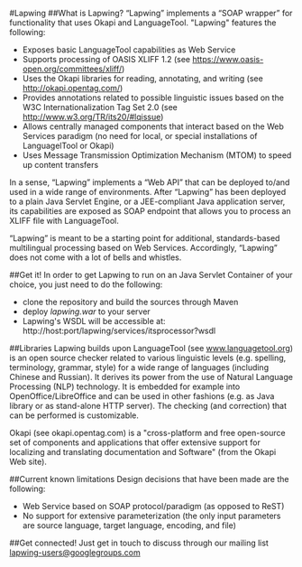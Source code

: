 #Lapwing
##What is Lapwing?
“Lapwing” implements a “SOAP wrapper” for functionality that uses Okapi and LanguageTool. "Lapwing" features the following:
 
- Exposes basic LanguageTool capabilities as Web Service 
- Supports processing of OASIS XLIFF 1.2 (see https://www.oasis-open.org/committees/xliff/) 
- Uses the Okapi libraries for reading, annotating, and writing (see http://okapi.opentag.com/) 
- Provides annotations related to possible linguistic issues based on the W3C Internationalization Tag Set 2.0 (see http://www.w3.org/TR/its20/#lqissue) 
- Allows centrally managed components that interact based on the Web Services paradigm (no need for local, or special installations of LanguagelTool or Okapi) 
- Uses Message Transmission Optimization Mechanism (MTOM) to speed up content transfers 
 
In a sense, “Lapwing” implements a “Web API” that can be deployed to/and used in a wide range of environments. After “Lapwing” has been deployed to a plain Java Servlet Engine, or a JEE-compliant Java application server, its capabilities are exposed as SOAP endpoint that allows you to process an XLIFF file with LanguageTool. 
 
“Lapwing” is meant to be a starting point for additional, standards-based multilingual processing based on Web Services. Accordingly, “Lapwing” does not come with a lot of bells and whistles. 

##Get it!
In order to get Lapwing to run on an Java Servlet Container of your choice, you just need to do the following:
- clone the repository and build the sources through Maven
- deploy *lapwing.war* to your server 
- Lapwing's WSDL will be accessible at: http://host:port/lapwing/services/itsprocessor?wsdl

##Libraries Lapwing builds upon
LanguageTool (see www.languagetool.org) is an open source checker related to various linguistic levels (e.g. spelling, terminology, grammar, style) for a wide range of languages (including Chinese and Russian). It derives its power from the use of Natural Language Processing (NLP) technology. It is embedded for example into OpenOffice/LibreOffice and can be used in other fashions (e.g. as Java library or as stand-alone HTTP server). The checking (and correction) that can be performed is customizable. 
 
Okapi (see okapi.opentag.com) is a "cross-platform and free open-source set of components and applications that offer extensive support for localizing and translating documentation and Software" (from the Okapi Web site). 

##Current known limitations
Design decisions that have been made are the following: 
* Web Service based on SOAP protocol/paradigm (as opposed to ReST) 
* No support for extensive parameterization (the only input parameters are source language, target language, encoding, and file)

##Get connected!
Just get in touch to discuss through our mailing list lapwing-users@googlegroups.com
